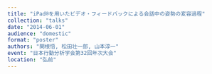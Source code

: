 ```yaml
---
title: "iPad®を用いたビデオ・フィードバックによる会話中の姿勢の変容過程"
collection: "talks"
date: "2014-06-01"
audience: "domestic"
format: "poster"
authors: "関根悟, 松田壮一郎, 山本淳一"
event: "日本行動分析学会第32回年次大会"
location: "弘前"
---
```

